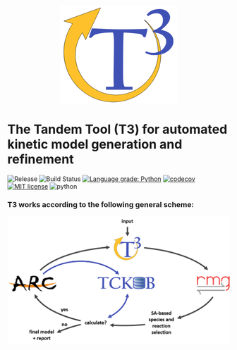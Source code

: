 <p align="center">
  <a href="https://reactionmechanismgenerator.github.io/T3/"><img src="https://github.com/ReactionMechanismGenerator/T3/blob/master/grf/T3_logo_small.gif" alt="T3"></a>
</p>

# The Tandem Tool (T3) for automated kinetic model generation and refinement

![Release](https://img.shields.io/badge/version-0.1.0-blue.svg)
![Build Status](https://github.com/ReactionMechanismGenerator/T3/actions/workflows/cont_int.yml/badge.svg)
[![Language grade: Python](https://img.shields.io/lgtm/grade/python/g/ReactionMechanismGenerator/T3.svg?logo=lgtm&logoWidth=18)](https://lgtm.com/projects/g/ReactionMechanismGenerator/T3/context:python)
[![codecov](https://codecov.io/gh/ReactionMechanismGenerator/T3/branch/master/graph/badge.svg)](https://codecov.io/gh/ReactionMechanismGenerator/T3)
[![MIT license](http://img.shields.io/badge/license-MIT-brightgreen.svg)](http://opensource.org/licenses/MIT)
![python](https://img.shields.io/badge/Python-3.7+-blue.svg)

### T3 works according to the following general scheme:

![T3 scheme][cycle]

[cycle]: /grf/T3-circle.gif "T3 scheme"
